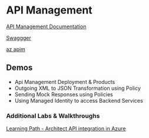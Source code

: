 # API Management

[API Management Documentation](https://docs.microsoft.com/en-us/azure/api-management/)

[Swaggger](https://swagger.io/)

[az apim](https://docs.microsoft.com/en-us/cli/azure/apim?view=azure-cli-latest)

## Demos

- Api Management Deployment & Products
- Outgoing XML to JSON Transformation using Policy
- Sending Mock Responses using Policies
- Using Managed Identity to access Backend Services

### Additional Labs & Walkthroughs

[Learning Path - Architect API integration in Azure](https://docs.microsoft.com/en-us/learn/paths/architect-api-integration/)
